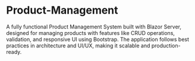 # Product-Management
A fully functional Product Management System built with Blazor Server, designed for managing products with features like CRUD operations, validation, and responsive UI using Bootstrap. The application follows best practices in architecture and UI/UX, making it scalable and production-ready.
